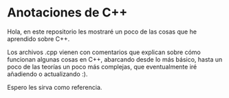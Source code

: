# Anotaciones de C++
Hola, en este repositorio les mostraré un poco de las cosas que he aprendido sobre C++.

Los archivos .cpp vienen con comentarios que explican sobre cómo funcionan algunas cosas en C++, abarcando desde lo más básico, hasta un poco de las teorías un poco más complejas, que eventualmente iré añadiendo o actualizando :).

Espero les sirva como referencia.